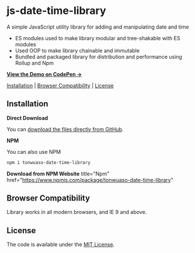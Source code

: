 # js-date-time-library
A simple JavaScript utility library for adding and manipulating date and time
- ES modules used to make library modular and tree-shakable with ES modules
- Used OOP to make library chainable and immutable
- Bundled and packaged library for distribution and performance using Rollup and Npm

**[View the Demo on CodePen &rarr;](https://codepen.io/tochi2310/pen/poVdExZ)**

[Installation](#installation) | [Browser Compatibility](#browser-compatibility) | [License](#license)

## Installation

**Direct Download**

You can [download the files directly from GitHub](https://github.com/Tochi-Onwuasoanya/js-date-time-library.git).

**NPM**

You can also use NPM

```bash
npm i tonwuaso-date-time-library
```
**Download from NPM Website**
title="Npm"
href="https://www.npmjs.com/package/tonwuaso-date-time-library"

## Browser Compatibility

Library works in all modern browsers, and IE 9 and above.

## License

The code is available under the [MIT License](LICENSE.md).
